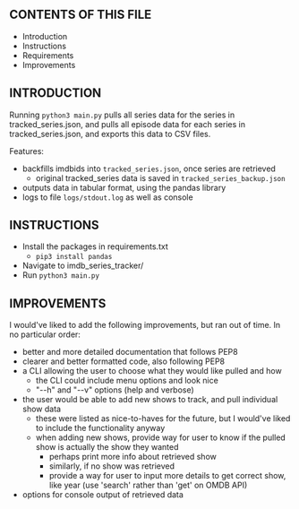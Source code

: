 CONTENTS OF THIS FILE
---------------------

 * Introduction
 * Instructions
 * Requirements
 * Improvements


INTRODUCTION
------------

Running `python3 main.py` pulls all series data for the series in tracked_series.json, 
and pulls all episode data for each series in tracked_series.json, 
and exports this data to CSV files.

Features:
- backfills imdbids into `tracked_series.json`, once series are retrieved
    - original tracked_series data is saved in `tracked_series_backup.json`
- outputs data in tabular format, using the pandas library
- logs to file `logs/stdout.log` as well as console

INSTRUCTIONS
------------

 - Install the packages in requirements.txt
    - `pip3 install pandas`
 - Navigate to imdb_series_tracker/
 - Run `python3 main.py`


IMPROVEMENTS
------------

I would've liked to add the following improvements, but ran out of time.
In no particular order:

 - better and more detailed documentation that follows PEP8
 - clearer and better formatted code, also following PEP8
 - a CLI allowing the user to choose what they would like pulled and how
    - the CLI could include menu options and look nice
    - "--h" and "--v" options (help and verbose)
 - the user would be able to add new shows to track, and pull individual show data
    - these were listed as nice-to-haves for the future, but I would've liked to include the functionality anyway
    - when adding new shows, provide way for user to know if the pulled show is actually the show they wanted
        - perhaps print more info about retrieved show
        - similarly, if no show was retrieved
        - provide a way for user to input more details to get correct show, like year (use 'search' rather than 'get' on OMDB API)
 - options for console output of retrieved data
